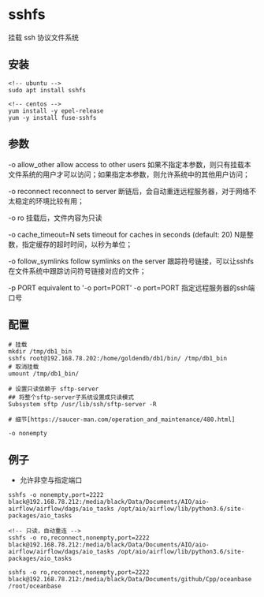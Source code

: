 # sshfs
挂载 ssh 协议文件系统

## 安装
```shell
<!-- ubuntu -->
sudo apt install sshfs

<!-- centos -->
yum install -y epel-release
yum -y install fuse-sshfs

```

## 参数
-o allow_other         allow access to other users
如果不指定本参数，则只有挂载本文件系统的用户才可以访问；如果指定本参数，则允许系统中的其他用户访问；

-o reconnect           reconnect to server
断链后，会自动重连远程服务器，对于网络不太稳定的环境比较有用；

-o ro
挂载后，文件内容为只读

-o cache_timeout=N     sets timeout for caches in seconds (default: 20)
N是整数，指定缓存的超时时间，以秒为单位；

-o follow_symlinks     follow symlinks on the server
跟踪符号链接，可以让sshfs在文件系统中跟踪访问符号链接对应的文件；

-p PORT                equivalent to '-o port=PORT'
-o port=PORT
指定远程服务器的ssh端口号

## 配置
```shell
# 挂载
mkdir /tmp/db1_bin
sshfs root@192.168.78.202:/home/goldendb/db1/bin/ /tmp/db1_bin
# 取消挂载
umount /tmp/db1_bin/

# 设置只读依赖于 sftp-server 
## 将整个sftp-server子系统设置成只读模式
Subsystem sftp /usr/lib/ssh/sftp-server -R

# 细节[https://saucer-man.com/operation_and_maintenance/480.html]

-o nonempty
```


## 例子

- 允许非空与指定端口
```shell
sshfs -o nonempty,port=2222 black@192.168.78.212:/media/black/Data/Documents/AIO/aio-airflow/airflow/dags/aio_tasks /opt/aio/airflow/lib/python3.6/site-packages/aio_tasks

<!-- 只读，自动重连 -->
sshfs -o ro,reconnect,nonempty,port=2222 black@192.168.78.212:/media/black/Data/Documents/AIO/aio-airflow/airflow/dags/aio_tasks /opt/aio/airflow/lib/python3.6/site-packages/aio_tasks

sshfs -o ro,reconnect,nonempty,port=2222 black@192.168.78.212:/media/black/Data/Documents/github/Cpp/oceanbase /root/oceanbase

```
